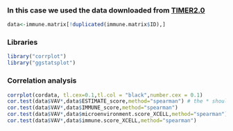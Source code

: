 ### In this case we used the data downloaded from [TIMER2.0](http://timer.cistrome.org/)
```R
data<-immune.matrix[!duplicated(immune.matrix$ID),]
```
### Libraries
```R
library("corrplot")
library("ggstatsplot")
```
### Correlation analysis
```R
corrplot(cordata, tl.cex=0.1,tl.col = "black",number.cex = 0.1)
cor.test(data$VAV*,data$ESTIMATE_score,method="spearman") # the * should be change for the number of the Vav 
cor.test(data$VAV*,data$IMMUNE_score,method="spearman")
cor.test(data$VAV*,data$microenvironment.score_XCELL,method="spearman")
cor.test(data$VAV*,data$immune.score_XCELL,method="spearman")
```

